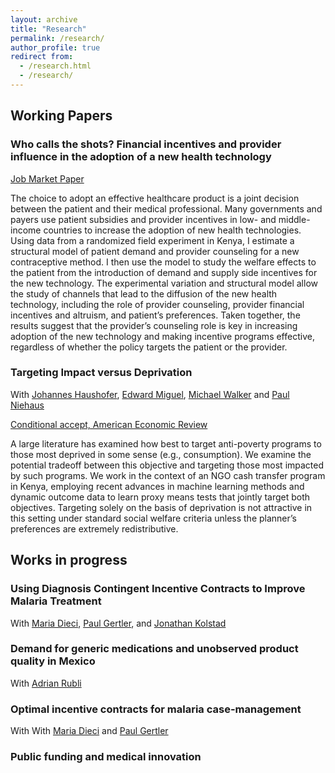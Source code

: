 ```yaml
---
layout: archive
title: "Research"
permalink: /research/
author_profile: true
redirect from:
  - /research.html
  - /research/
---
```



## Working Papers 

### Who calls the shots? Financial incentives and provider influence in the adoption of a new health technology
[Job Market Paper](https://www.dropbox.com/scl/fo/jcqkmiv257wh6r3xjai8g/AHjbglr6ZG9fpeTdnvhhYwI?rlkey=qo6ptijlxi13mqaj003hihcb7&st=5ywzzvwc&dl=0)

The choice to adopt an effective healthcare product is a joint decision between the patient and their medical professional. Many governments and payers use patient subsidies and provider incentives in low- and middle-income countries to increase the adoption of new health technologies. Using data from a randomized field experiment in Kenya, I estimate a structural model of patient demand and provider counseling for a new contraceptive method. I then use the model to study the welfare effects to the patient from the introduction of demand and supply side incentives for the new technology. The experimental variation and structural model allow the study of channels that lead to the diffusion of the new health technology, including the role of provider counseling, provider financial incentives and altruism, and patient’s preferences. Taken together, the results suggest that the provider’s counseling role is key in increasing adoption of the new technology and making incentive programs effective, regardless of whether the policy targets the patient or the provider.

### Targeting Impact versus Deprivation
With [Johannes Haushofer](https://haushofer.ne.su.se/), [Edward Miguel](https://emiguel.econ.berkeley.edu/), [Michael Walker](https://www.michaelwwalker.me/) and [Paul Niehaus](https://econweb.ucsd.edu/~pniehaus/)  

[Conditional accept, American Economic Review](https://econweb.ucsd.edu/~pniehaus/papers/targeting_impact_deprivation.pdf)

A large literature has examined how best to target anti-poverty programs to those most deprived in some sense (e.g., consumption). We examine the potential tradeoff between this objective and targeting those most impacted by such programs. We work in the context of an NGO cash transfer program in Kenya, employing recent advances in machine learning methods and dynamic outcome data to learn proxy means tests that jointly target both objectives. Targeting solely on the basis of deprivation is not attractive in this setting under standard social welfare criteria unless the planner’s preferences are extremely redistributive.

## Works in progress

### Using Diagnosis Contingent Incentive Contracts to Improve Malaria Treatment
With [Maria Dieci](https://mariadieci.com/), [Paul Gertler](https://www.paulgertler.com/), and [Jonathan Kolstad](https://www.jkolstad.org/)

### Demand for generic medications and unobserved product quality in Mexico
With [Adrian Rubli](https://www.adrianrubli.com/)

### Optimal incentive contracts for malaria case-management
With With [Maria Dieci](https://mariadieci.com/) and [Paul Gertler](https://www.paulgertler.com/)

### Public funding and medical innovation
<!-- ## Other projects

### Increasing access to contraceptive choice through targeted incentives
With [Maria Dieci](https://mariadieci.com/) and [Paul Gertler](https://www.paulgertler.com/)  

We investigate how targeted subsidies for long-acting injectable contraception and provider incentives impact initial uptake, sustained adoption, pricing and stocking decisions for contraceptive products in local markets, sales, and user health outcomes. Following prior work on the effectiveness of subsidies to promote the adoption of new technologies and experience goods, we aim to test if subsidies lead to sustained adoption of injectable contraception as well as to study possible mechanisms for continued usage (or lack of) such as learning, price anchoring, and information effects. We propose a market-level cluster randomized controlled trial in 140 pharmacies in Kenya to answer these questions. Patient subsidies and pharmacist incentives will be cross-randomized and compared against the status quo to evaluate their effectiveness in promoting sustained adoption. 

AEA RCT Registry [9020](https://www.socialscienceregistry.org/trials/9020) -->

